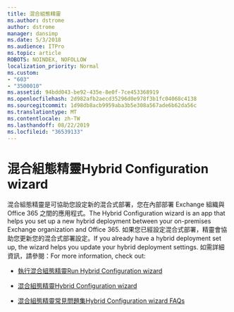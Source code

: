 ```yaml
---
title: 混合組態精靈
ms.author: dstrome
author: dstrome
manager: dansimp
ms.date: 5/3/2018
ms.audience: ITPro
ms.topic: article
ROBOTS: NOINDEX, NOFOLLOW
localization_priority: Normal
ms.custom:
- "603"
- "3500010"
ms.assetid: 94bdd043-be92-435e-8e0f-7ce453368919
ms.openlocfilehash: 2d982afb2aecd35296d0e978f3b1fc04068c4138
ms.sourcegitcommit: 1d98db8acb9959aba3b5e308a567ade6b62da56c
ms.translationtype: MT
ms.contentlocale: zh-TW
ms.lasthandoff: 08/22/2019
ms.locfileid: "36539133"
---
```

# <a name="hybrid-configuration-wizard"></a><span data-ttu-id="03d5e-102">混合組態精靈</span><span class="sxs-lookup"><span data-stu-id="03d5e-102">Hybrid Configuration wizard</span></span>

<span data-ttu-id="03d5e-103">混合組態精靈是可協助您設定新的混合式部署，您在內部部署 Exchange 組織與 Office 365 之間的應用程式。</span><span class="sxs-lookup"><span data-stu-id="03d5e-103">The Hybrid Configuration wizard is an app that helps you set up a new hybrid deployment between your on-premises Exchange organization and Office 365.</span></span> <span data-ttu-id="03d5e-104">如果您已經設定混合式部署，精靈會協助您更新您的混合式部署設定。</span><span class="sxs-lookup"><span data-stu-id="03d5e-104">If you already have a hybrid deployment set up, the wizard helps you update your hybrid deployment settings.</span></span> <span data-ttu-id="03d5e-105">如需詳細資訊，請參閱：</span><span class="sxs-lookup"><span data-stu-id="03d5e-105">For more information, check out:</span></span>
  
- [<span data-ttu-id="03d5e-106">執行混合組態精靈</span><span class="sxs-lookup"><span data-stu-id="03d5e-106">Run Hybrid Configuration wizard</span></span>](https://technet.microsoft.com/library/mt595788%28v=exchg.150%29.aspx)

- [<span data-ttu-id="03d5e-107">混合組態精靈</span><span class="sxs-lookup"><span data-stu-id="03d5e-107">Hybrid Configuration wizard</span></span>](https://technet.microsoft.com/library/hh529921%28v=exchg.150%29.aspx)

- [<span data-ttu-id="03d5e-108">混合組態精靈常見問題集</span><span class="sxs-lookup"><span data-stu-id="03d5e-108">Hybrid Configuration wizard FAQs</span></span>](https://technet.microsoft.com/library/mt488940%28v=exchg.150%29.aspx)
